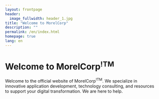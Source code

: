 ```yaml
---
layout: frontpage
header:
  image_fullwidth: header_1.jpg
title: "Welcome to MorelCorp"
description: ""
permalink: /en/index.html
homepage: true
lang: en
---
```


# Welcome to MorelCorp<sup>!TM</sup>

Welcome to the official website of MorelCorp<sup>!TM</sup>. We specialize in innovative application development, technology consulting, and resources to support your digital transformation. We are here to help.
